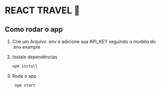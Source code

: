 # REACT TRAVEL 👋

## Como rodar o app

1. Crie um Arquivo .env e adicione sua API_KEY seguindo o modelo do .env.example

2. Instale dependências

   ```bash
   npm install
   ```

3. Rode o app

   ```bash
    npm start
   ```




